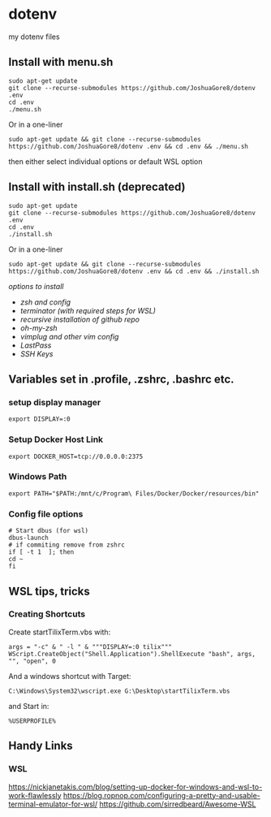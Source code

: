 # dotenv
my dotenv files

## Install with menu.sh
```
sudo apt-get update
git clone --recurse-submodules https://github.com/JoshuaGore8/dotenv .env
cd .env
./menu.sh
```
Or in a one-liner
```
sudo apt-get update && git clone --recurse-submodules https://github.com/JoshuaGore8/dotenv .env && cd .env && ./menu.sh
```
then either select individual options or default WSL option

## Install with install.sh (deprecated)

```
sudo apt-get update
git clone --recurse-submodules https://github.com/JoshuaGore8/dotenv .env
cd .env
./install.sh
```
Or in a one-liner
```
sudo apt-get update && git clone --recurse-submodules https://github.com/JoshuaGore8/dotenv .env && cd .env && ./install.sh
```
*options to install*
* *zsh and config*
* *terminator (with required steps for WSL)*
* *recursive installation of github repo*
* *oh-my-zsh*
* *vimplug and other vim config*
* *LastPass*
* *SSH Keys*
## Variables set in .profile, .zshrc, .bashrc etc.
### setup display manager
```
export DISPLAY=:0
```
### Setup Docker Host Link
```
export DOCKER_HOST=tcp://0.0.0.0:2375
```
### Windows Path
```
export PATH="$PATH:/mnt/c/Program\ Files/Docker/Docker/resources/bin"
```
### Config file options
```
# Start dbus (for wsl)
dbus-launch
# if commiting remove from zshrc
if [ -t 1  ]; then  
cd ~
fi  
```

## WSL tips, tricks
### Creating Shortcuts
Create startTilixTerm.vbs with:
```
args = "-c" & " -l " & """DISPLAY=:0 tilix"""
WScript.CreateObject("Shell.Application").ShellExecute "bash", args, "", "open", 0
```
And a windows shortcut with
Target:
```
C:\Windows\System32\wscript.exe G:\Desktop\startTilixTerm.vbs
```
and Start in:
```
%USERPROFILE%
```
## Handy Links
### WSL
https://nickjanetakis.com/blog/setting-up-docker-for-windows-and-wsl-to-work-flawlessly
https://blog.ropnop.com/configuring-a-pretty-and-usable-terminal-emulator-for-wsl/
https://github.com/sirredbeard/Awesome-WSL
